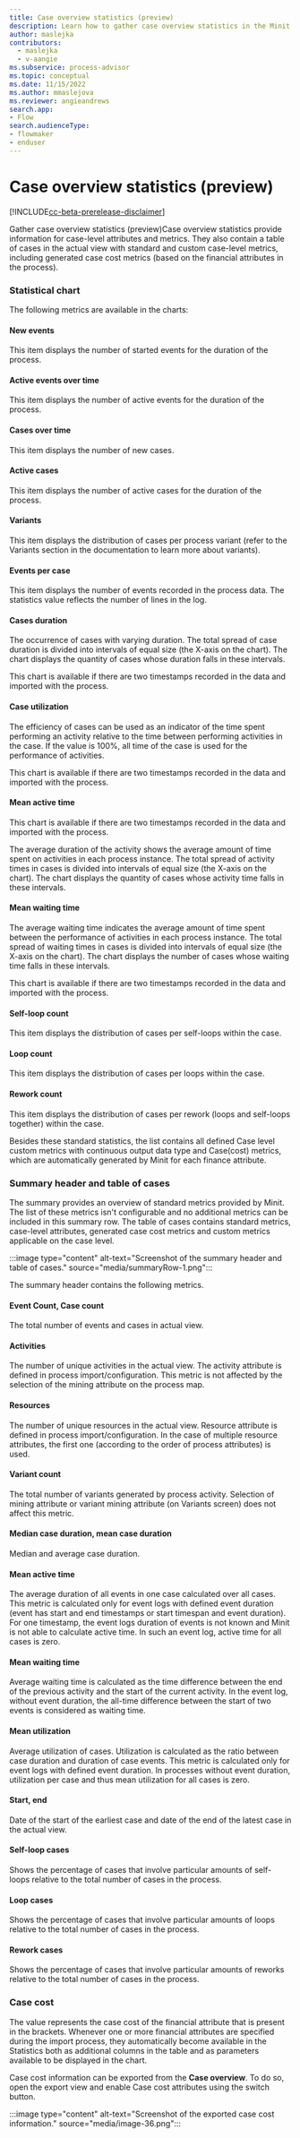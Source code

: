 ```yaml
---
title: Case overview statistics (preview)
description: Learn how to gather case overview statistics in the Minit desktop application in process advisor.
author: maslejka
contributors:
  - maslejka
  - v-aangie
ms.subservice: process-advisor
ms.topic: conceptual
ms.date: 11/15/2022
ms.author: mmaslejova
ms.reviewer: angieandrews
search.app:
- Flow
search.audienceType:
- flowmaker
- enduser
---
```


# Case overview statistics (preview)

[!INCLUDE[cc-beta-prerelease-disclaimer](../includes/cc-beta-prerelease-disclaimer.md)]

Gather case overview statistics (preview)Case overview statistics provide information for case-level attributes and metrics. They also contain a table of cases in the actual view with standard and custom case-level metrics, including generated case cost metrics (based on the financial attributes in the process).

### Statistical chart

The following metrics are available in the charts:

#### New events

This item displays the number of started events for the duration of the process.

#### Active events over time

This item displays the number of active events for the duration of the process.

#### Cases over time

This item displays the number of new cases.

#### Active cases

This item displays the number of active cases for the duration of the process.

#### Variants

This item displays the distribution of cases per process variant (refer to the Variants section in the documentation to learn more about variants).

#### Events per case

This item displays the number of events recorded in the process data. The statistics value reflects the number of lines in the log.

#### Cases duration

The occurrence of cases with varying duration. The total spread of case duration is divided into intervals of equal size (the X-axis on the chart). The chart displays the quantity of cases whose duration falls in these intervals.

This chart is available if there are two timestamps recorded in the data and imported with the process.

#### Case utilization

The efficiency of cases can be used as an indicator of the time spent performing an activity relative to the time between performing activities in the case. If the value is 100%, all time of the case is used for the performance of activities.

This chart is available if there are two timestamps recorded in the data and imported with the process.

#### Mean active time

This chart is available if there are two timestamps recorded in the data and imported with the process.

The average duration of the activity shows the average amount of time spent on activities in each process instance. The total spread of activity times in cases is divided into intervals of equal size (the X-axis on the chart). The chart displays the quantity of cases whose activity time falls in these intervals.

#### Mean waiting time

The average waiting time indicates the average amount of time spent between the performance of activities in each process instance. The total spread of waiting times in cases is divided into intervals of equal size (the X-axis on the chart). The chart displays the number of cases whose waiting time falls in these intervals.

This chart is available if there are two timestamps recorded in the data and imported with the process.

#### Self-loop count

This item displays the distribution of cases per self-loops within the case.


#### Loop count

This item displays the distribution of cases per loops within the case.


#### Rework count

This item displays the distribution of cases per rework (loops and self-loops together) within the case.


Besides these standard statistics, the list contains all defined Case level custom metrics with continuous output data type and Case(cost) metrics, which are automatically generated by Minit for each finance attribute.

### Summary header and table of cases

The summary provides an overview of standard metrics provided by Minit. The list of these metrics isn't configurable and no additional metrics can be included in this summary row. The table of cases contains standard metrics, case-level attributes, generated case cost metrics and custom metrics applicable on the case level.

:::image type="content" alt-text="Screenshot of the summary header and table of cases." source="media/summaryRow-1.png":::

The summary header contains the following metrics.

#### Event Count, Case count

The total number of events and cases in actual view.

#### Activities

The number of unique activities in the actual view. The activity attribute is defined in process import/configuration. This metric is not affected by the selection of the mining attribute on the process map.

#### Resources

The number of unique resources in the actual view. Resource attribute is defined in process import/configuration. In the case of multiple resource attributes, the first one (according to the order of process attributes) is used.

#### Variant count

The total number of variants generated by process activity. Selection of mining attribute or variant mining attribute (on Variants screen) does not affect this metric.

#### Median case duration, mean case duration

Median and average case duration.

#### Mean active time

The average duration of all events in one case calculated over all cases. This metric is calculated only for event logs with defined event duration (event has start and end timestamps or start timespan and event duration). For one timestamp, the event logs duration of events is not known and Minit is not able to calculate active time. In such an event log, active time for all cases is zero.

#### Mean waiting time

Average waiting time is calculated as the time difference between the end of the previous activity and the start of the current activity. In the event log, without event duration, the all-time difference between the start of two events is considered as waiting time.

#### Mean utilization

Average utilization of cases. Utilization is calculated as the ratio between case duration and duration of case events. This metric is calculated only for event logs with defined event duration. In processes without event duration, utilization per case and thus mean utilization for all cases is zero.

#### Start, end

Date of the start of the earliest case and date of the end of the latest case in the actual view.

#### Self-loop cases

Shows the percentage of cases that involve particular amounts of self-loops relative to the total number of cases in the process.

#### Loop cases

Shows the percentage of cases that involve particular amounts of loops relative to the total number of cases in the process.

#### Rework cases

Shows the percentage of cases that involve particular amounts of reworks relative to the total number of cases in the process.

### Case cost

The value represents the case cost of the financial attribute that is present in the brackets. Whenever one or more financial attributes are specified during the import process, they automatically become available in the Statistics both as additional columns in the table and as parameters available to be displayed in the chart.

Case cost information can be exported from the **Case overview**. To do so, open the export view and enable Case cost attributes using the switch button.

:::image type="content" alt-text="Screenshot of the exported case cost information." source="media/image-36.png":::

